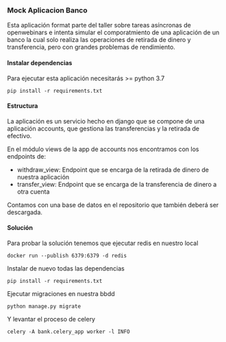 ### Mock Aplicacion Banco

Esta aplicación format parte del taller sobre tareas asíncronas de openwebinars e intenta simular el comporatmiento de 
una aplicación de un banco la cual solo realiza las operaciones de retirada de dinero y transferencia,
pero con grandes problemas de rendimiento.

#### Instalar dependencias

Para ejecutar esta aplicación necesitarás >= python 3.7

```shell
pip install -r requirements.txt
```

#### Estructura

La aplicación es un servicio hecho en django que se compone de una aplicación accounts, que gestiona
las transferencias y la retirada de efectivo.


En el módulo views de la app de accounts nos encontramos con los endpoints de:
- withdraw_view: Endpoint que se encarga de la retirada de dinero de nuestra aplicación
- transfer_view: Endpoint que se encarga de la transferencia de dinero a otra cuenta

Contamos con una base de datos en el repositorio que también deberá ser descargada.


#### Solución
Para probar la solución tenemos que ejecutar redis en nuestro local

```shell
docker run --publish 6379:6379 -d redis
```

Instalar de nuevo todas las dependencias

```shell
pip install -r requirements.txt
```

Ejecutar migraciones en nuestra bbdd

```shell
python manage.py migrate
```

Y levantar el proceso de celery

```shell
celery -A bank.celery_app worker -l INFO
```
